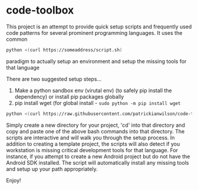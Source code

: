 # code-toolbox
This project is an attempt to provide quick setup scripts and frequently used code patterns for several prominent programming languages.  It uses the common 

```bash
python <(curl https://someaddress/script.sh)
```

paradigm to actually setup an environment and setup the missing tools for that language

There are two suggested setup steps...  
1. Make a python sandbox env (virutal env) (to safely pip install the dependency) or install pip packages globally
2. pip install wget (for global install - ```sudo python -m pip install wget```

 


```bash
python <(curl https://raw.githubusercontent.com/patrickianwilson/code-toolbox/master/init-new-project.py)
```

Simply create a new directory for your project, 'cd' into that directory and copy and paste one of the above bash commands into that directory.  The scripts are interactive and will walk you through the setup process.  In addition to creating a template project, the scripts will also detect if you workstation is missing critical development tools for that language.  For instance, if you attempt to create a new Android project but do not have the Android SDK installed.  The script will automatically install any missing tools and setup up your path appropriately.

Enjoy!


